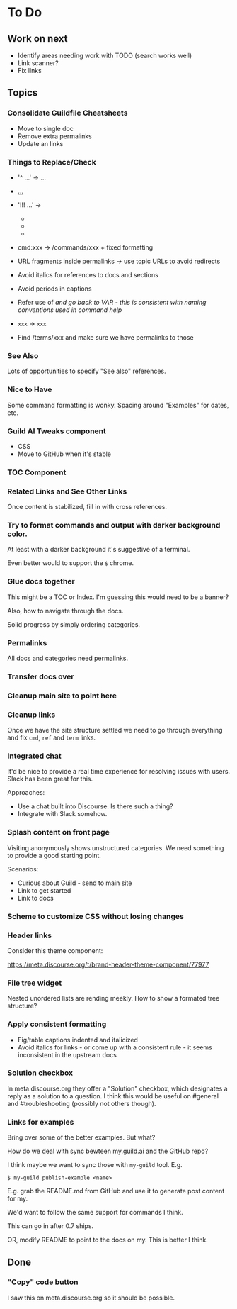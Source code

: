 # To Do

## Work on next

- Identify areas needing work with TODO (search works well)
- Link scanner?
- Fix links

## Topics

### Consolidate Guildfile Cheatsheets

- Move to single doc
- Remove extra permalinks
- Update an links

### Things to Replace/Check

- '^ ...' -> <span data-guild-class="caption">...</span>
- [...](xxx:yyy)
- '!!! ...' ->
    - <span data-guild-icon="check-info" data-guild-class="callout info"></span>
    - <span data-guild-icon="check-circle" data-guild-class="callout tip"></span>
    - <span data-guild-icon="excalamation-circle" data-guild-class="callout important"></span>

- cmd:xxx -> /commands/xxx + fixed formatting
- URL fragments inside permalinks -> use topic URLs to avoid redirects
- Avoid italics for references to docs and sections
- Avoid periods in captions
- Refer use of <var> and go back to VAR - this is consistent with
  naming conventions used in command help
- ``xxx`` -> `xxx`
- Find /terms/xxx and make sure we have permalinks to those

### See Also

Lots of opportunities to specify "See also" references.

### Nice to Have

Some command formatting is wonky. Spacing around "Examples" for dates,
etc.

### Guild AI Tweaks component

- CSS
- Move to GitHub when it's stable

### TOC Component

### Related Links and See Other Links

Once content is stabilized, fill in with cross references.

### Try to format commands and output with darker background color.

At least with a darker background it's suggestive of a terminal.

Even better would to support the `$` chrome.

### Glue docs together

This might be a TOC or Index. I'm guessing this would need to be a
banner?

Also, how to navigate through the docs.

Solid progress by simply ordering categories.

### Permalinks

All docs and categories need permalinks.

### Transfer docs over

### Cleanup main site to point here

### Cleanup links

Once we have the site structure settled we need to go through
everything and fix `cmd`, `ref` and `term` links.

### Integrated chat

It'd be nice to provide a real time experience for resolving issues
with users. Slack has been great for this.

Approaches:

- Use a chat built into Discourse. Is there such a thing?
- Integrate with Slack somehow.

### Splash content on front page

Visiting anonymously shows unstructured categories. We need something
to provide a good starting point.

Scenarios:

- Curious about Guild - send to main site
- Link to get started
- Link to docs

### Scheme to customize CSS without losing changes

### Header links

Consider this theme component:

https://meta.discourse.org/t/brand-header-theme-component/77977

### File tree widget

Nested unordered lists are rending meekly. How to show a formated tree
structure?

### Apply consistent formatting

- Fig/table captions indented and italicized
- Avoid italics for links - or come up with a consistent rule - it
  seems inconsistent in the upstream docs

### Solution checkbox

In meta.discourse.org they offer a "Solution" checkbox, which
designates a reply as a solution to a question. I think this would be
useful on #general and #troubleshooting (possibly not others though).

### Links for examples

Bring over some of the better examples. But what?

How do we deal with sync bewteen my.guild.ai and the GitHub repo?

I think maybe we want to sync those with `my-guild` tool. E.g.

    $ my-guild publish-example <name>

E.g. grab the README.md from GitHub and use it to generate post
content for my.

We'd want to follow the same support for commands I think.

This can go in after 0.7 ships.

OR, modify README to point to the docs on my. This is better I think.

## Done

### "Copy" code button

I saw this on meta.discourse.org so it should be possible.
